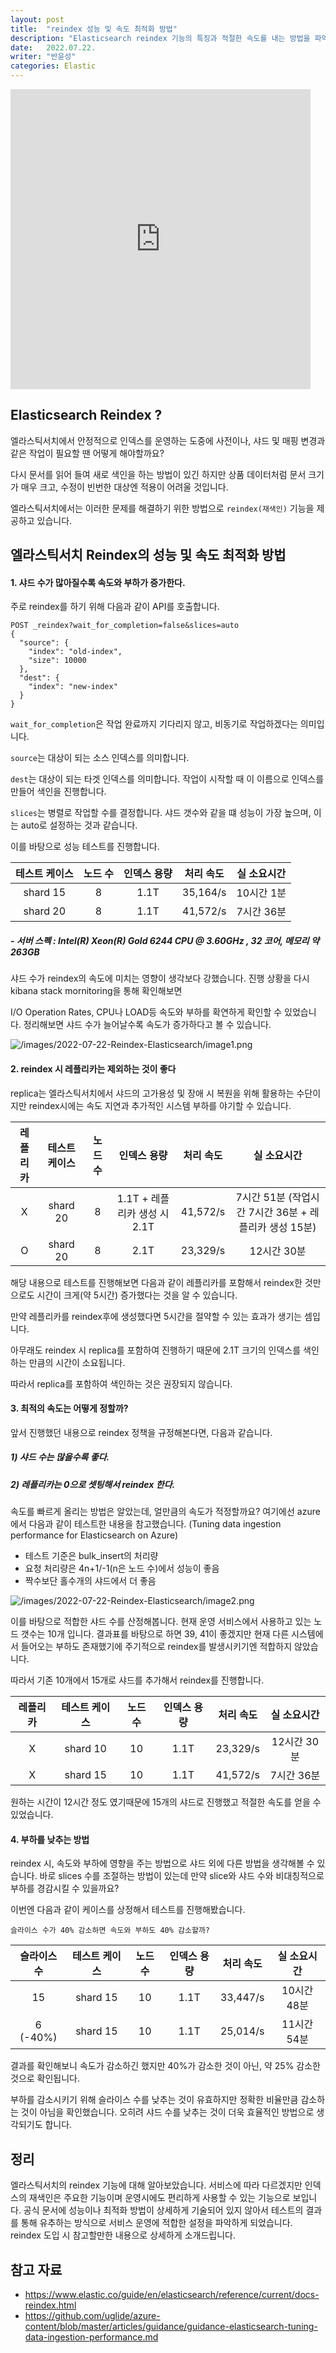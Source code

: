 ```yaml
---
layout: post
title:  "reindex 성능 및 속도 최적화 방법"
description: "Elasticsearch reindex 기능의 특징과 적절한 속도를 내는 방법을 파악해봅니다."
date:   2022.07.22.
writer: "반윤성"
categories: Elastic
---
```


<iframe src="https://giphy.com/embed/feoIvi3j0MxcFTazV8" width="480" height="480" frameBorder="0" class="giphy-embed" allowFullScreen></iframe>

## Elasticsearch Reindex ?

엘라스틱서치에서 안정적으로 인덱스를 운영하는 도중에 사전이나, 샤드 및 매핑 변경과 같은 작업이 필요할 땐 어떻게 해야할까요?

다시 문서를 읽어 들여 새로 색인을 하는 방법이 있긴 하지만 상품 데이터처럼 문서 크기가 매우 크고, 수정이 빈번한 대상엔 적용이 어려울 것입니다.

엘라스틱서치에서는 이러한 문제를 해결하기 위한 방법으로 ``reindex(재색인)`` 기능을 제공하고 있습니다.


## 엘라스틱서치 Reindex의 성능 및 속도 최적화 방법

#### 1. 샤드 수가 많아질수록 속도와 부하가 증가한다.

주로 reindex를 하기 위해 다음과 같이 API를 호출합니다.

```
POST _reindex?wait_for_completion=false&slices=auto
{
  "source": {
    "index": "old-index",
    "size": 10000
  },
  "dest": {
    "index": "new-index"
  }
}
```

``wait_for_completion``은 작업 완료까지 기다리지 않고, 비동기로 작업하겠다는 의미입니다.

``source``는 대상이 되는 소스 인덱스를 의미합니다.

``dest``는 대상이 되는 타겟 인덱스를 의미합니다. 작업이 시작할 때 이 이름으로 인덱스를 만들어 색인을 진행합니다.

``slices``는 병렬로 작업할 수를 결정합니다. 샤드 갯수와 같을 떄 성능이 가장 높으며, 이는 auto로 설정하는 것과 같습니다.

이를 바탕으로 성능 테스트를 진행합니다.

|테스트 케이스|노드 수|인덱스 용량|처리 속도|실 소요시간
|:---:|:---:|:---:|:---:|:---:|
|shard 15|8|1.1T|35,164/s|10시간 1분
|shard 20|8|1.1T|41,572/s|7시간 36분

##### - 서버 스펙 : Intel(R) Xeon(R) Gold 6244 CPU @ 3.60GHz , 32 코어, 메모리 약 263GB

샤드 수가 reindex의 속도에 미치는 영향이 생각보다 강했습니다. 진행 상황을 다시 kibana stack mornitoring을 통해 확인해보면

I/O Operation Rates, CPU나 LOAD등 속도와 부하를 확연하게 확인할 수 있었습니다.
정리해보면 샤드 수가 늘어날수록 속도가 증가하다고 볼 수 있습니다.

![/images/2022-07-22-Reindex-Elasticsearch/image1.png](/images/2022-07-22-Reindex-Elasticsearch/image1.png)


#### 2. reindex 시 레플리카는 제외하는 것이 좋다
replica는 엘라스틱서치에서 샤드의 고가용성 및 장애 시 복원을 위해 활용하는 수단이지만 reindex시에는 속도 지연과
추가적인 시스템 부하를 야기할 수 있습니다.

|레플리카|테스트 케이스|노드 수|인덱스 용량|처리 속도|실 소요시간
|:---:|:---:|:---:|:---:|:---:|:---:|
|X|shard 20|8|1.1T + 레플리카 생성 시 2.1T|41,572/s|7시간 51분 (작업시간 7시간 36분 +  레플리카 생성 15분)
|O|shard 20|8|2.1T|23,329/s|12시간 30분

해당 내용으로 테스트를 진행해보면 다음과 같이 레플리카를 포함해서 reindex한 것만으로도 시간이 크게(약 5시간) 증가했다는 것을 알 수 있습니다.

만약 레플리카를 reindex후에 생성했다면 5시간을 절약할 수 있는 효과가 생기는 셈입니다.

아무래도 reindex 시 replica를 포함하여 진행하기 때문에 2.1T 크기의 인덱스를 색인하는 만큼의
시간이 소요됩니다.

따라서 replica를 포함하여 색인하는 것은 권장되지 않습니다.


#### 3. 최적의 속도는 어떻게 정할까?

앞서 진행했던 내용으로 reindex 정책을 규정해본다면, 다음과 같습니다.

##### 1) 샤드 수는 많을수록 좋다.

##### 2) 레플리카는 0으로 셋팅해서 reindex 한다.


속도를 빠르게 올리는 방법은 알았는데, 얼만큼의 속도가 적정할까요? 여기에선 azure에서 다음과 같이 테스트한 내용을 참고했습니다. (Tuning data ingestion performance for Elasticsearch on Azure)

- 테스트 기준은 bulk_insert의 처리량
- 요청 처리량은 4n+1/-1(n은 노드 수)에서 성능이 좋음
- 짝수보단 홀수개의 샤드에서 더 좋음


![/images/2022-07-22-Reindex-Elasticsearch/image2.png](/images/2022-07-22-Reindex-Elasticsearch/image2.png)

이를 바탕으로 적합한 샤드 수를 산정해봅니다. 현재 운영 서비스에서 사용하고 있는 노드 갯수는 10개 입니다.
결과표를 바탕으로 하면 39, 41이 좋겠지만 현재 다른 시스템에서 들어오는 부하도 존재했기에 주기적으로 reindex를
발생시키기엔 적합하지 않았습니다.

따라서 기존 10개에서 15개로 샤드를 추가해서 reindex를 진행합니다.

|레플리카|테스트 케이스|노드 수|인덱스 용량|처리 속도|실 소요시간
|:---:|:---:|:---:|:---:|:---:|:---:|
|X|shard 10|10|1.1T|23,329/s|12시간 30분
|X|shard 15|10|1.1T|41,572/s|7시간 36분

원하는 시간이 12시간 정도 였기때문에 15개의 샤드로 진행했고 적절한 속도를 얻을 수 있었습니다.


#### 4. 부하를 낮추는 방법

reindex 시, 속도와 부하에 영향을 주는 방법으로 샤드 외에 다른 방법을 생각해볼 수 있습니다.
바로 slices 수를 조절하는 방법이 있는데 만약 slice와 샤드 수와 비대칭적으로 부하를 경감시킬 수 있을까요?

이번엔 다음과 같이 케이스를 상정해서 테스트를 진행해봤습니다.


``슬라이스 수가 40% 감소하면 속도와 부하도 40% 감소할까?``


|슬라이스 수|테스트 케이스|노드 수|인덱스 용량|처리 속도|실 소요시간
|:---:|:---:|:---:|:---:|:---:|:---:|
|15|shard 15|10|1.1T|33,447/s|10시간 48분
|6 (-40%)|shard 15|10|1.1T|25,014/s|11시간 54분

결과를 확인해보니 속도가 감소하긴 했지만 40%가 감소한 것이 아닌, 약 25% 감소한 것으로 확인됩니다.

부하를 감소시키기 위해 슬라이스 수를 낮추는 것이 유효하지만 정확한 비율만큼 감소하는 것이 아님을
확인했습니다. 오히려 샤드 수를 낮추는 것이 더욱 효율적인 방법으로 생각되기도 합니다.


## 정리

엘라스틱서치의 reindex 기능에 대해 알아보았습니다. 서비스에 따라 다르겠지만 인덱스의 재색인은 주요한 기능이며
운영시에도 편리하게 사용할 수 있는 기능으로 보입니다. 공식 문서에 성능이나 최적화 방법이 상세하게 기술되어 있지 않아서
테스트의 결과를 통해 유추하는 방식으로 서비스 운영에 적합한 설정을 파악하게 되었습니다. reindex 도입 시 참고할만한 
내용으로 상세하게 소개드립니다.


## 참고 자료
- https://www.elastic.co/guide/en/elasticsearch/reference/current/docs-reindex.html
- https://github.com/uglide/azure-content/blob/master/articles/guidance/guidance-elasticsearch-tuning-data-ingestion-performance.md